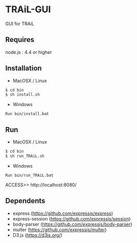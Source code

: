# TRAiL-GUI

GUI for TRAiL

## Requires
node.js : 4.4 or higher

## Installation
- MacOSX / Linux
```bash
$ cd bin  
$ sh install.sh
```

- Windows  
```
Run bin/install.bat
```
     
## Run
- MacOSX / Linux  
```bash
$ cd bin  
$ sh run_TRAiL.sh
```

- Windows
```
Run bin/run_TRAiL.bat
```

  ACCESS>> http://localhost:8080/

## Dependents

- express (https://github.com/expressjs/express)
- express-session (https://github.com/expressjs/session)
- body-parser (https://github.com/expressjs/body-parser)
- multer (https://github.com/expressjs/multer)
- D3.js (https://d3js.org/)
